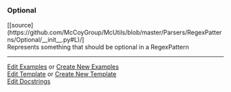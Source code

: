 ### <a id="McUtils.Parsers.RegexPatterns.Optional">Optional</a> 
<div class="docs-source-link" markdown="1">
[[source](https://github.com/McCoyGroup/McUtils/blob/master/Parsers/RegexPatterns/Optional/__init__.py#L)/]
</div>
Represents something that should be optional in a RegexPattern



___

[Edit Examples](https://github.com/McCoyGroup/McUtils/edit/master/ci/examples/McUtils/Parsers/RegexPatterns/Optional.md) or 
[Create New Examples](https://github.com/McCoyGroup/McUtils/new/master/?filename=ci/examples/McUtils/Parsers/RegexPatterns/Optional.md) <br/>
[Edit Template](https://github.com/McCoyGroup/McUtils/edit/master/ci/docs/McUtils/Parsers/RegexPatterns/Optional.md) or 
[Create New Template](https://github.com/McCoyGroup/McUtils/new/master/?filename=ci/docs/templates/McUtils/Parsers/RegexPatterns/Optional.md) <br/>
[Edit Docstrings](https://github.com/McCoyGroup/McUtils/edit/master/Parsers/RegexPatterns/Optional/__init__.py#L?message=Update%20Docs)

